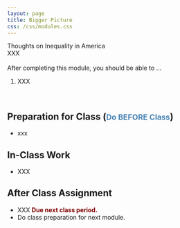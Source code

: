 ```yaml
---
layout: page
title: Bigger Picture
css: /css/modules.css
---
```


<div class="panel-group">
  <div class="panel panel-primary">
    <div class="panel-heading">Thoughts on Inequality in America</div>
    <div class="panel-body">XXX
<br><br>
After completing this module, you should be able to ...
<ol>
  <li>XXX</li>
</ol>
    </div>
  </div>
</div>

&nbsp;

## Preparation for Class (<span style="font-size:smaller; color:SteelBlue;">Do BEFORE Class</span>)

* xxx

## In-Class Work

* XXX

## After Class Assignment

* XXX <span style="color:Maroon; font-weight:bold;">Due next class period.</span>
* Do class preparation for next module.
